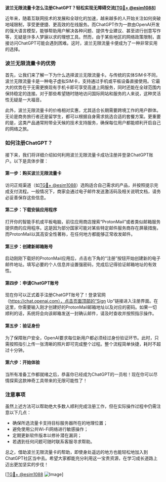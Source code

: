 **波兰无限流量卡怎么注册ChatGPT？轻松实现无障碍交流[[TG💪+ @esim1088](https://t.me/s/esim1088)]**

近年来，随着互联网技术的发展和全球化的加速，越来越多的人开始关注如何突破地域限制，享受更便捷、更高效的在线服务。而ChatGPT作为一款由OpenAI开发的强大语言模型，能够帮助用户解决各种问题、提供专业建议、甚至进行创意写作等，无疑是许多人梦寐以求的理想工具。然而，由于某些地区的网络政策限制，直接访问ChatGPT可能会遇到困难。这时，波兰无限流量卡便成为了一种非常实用的选择。

### 波兰无限流量卡的优势

首先，让我们来了解一下为什么选择波兰无限流量卡。与传统的实体SIM卡不同，波兰无限流量卡是一种电子虚拟SIM卡，支持通过手机或平板设备直接使用。它最大的优势在于无需更换现有手机卡即可享受高速上网服务，同时还能在全球范围内保持稳定的连接。对于那些希望随时随地访问国际网站和服务的人来说，这种灵活性无疑是一大福音。

此外，波兰无限流量卡的价格相对实惠，尤其适合长期需要跨境工作的用户群体。无论是商务旅行者还是留学生，都可以根据自身需求挑选合适的套餐方案。更重要的是，这类产品通常附带全天候的技术支持服务，确保每位用户都能顺利开启自己的网络之旅。

### 如何注册ChatGPT？

接下来，我们将详细介绍如何利用波兰无限流量卡成功注册并登录ChatGPT账户。以下是具体步骤：

#### 第一步：购买波兰无限流量卡
访问正规渠道（如[TG💪+ @esim1088](https://t.me/s/esim1088)）选购适合自己需求的产品，并按照提示完成支付流程。一般情况下，商家会通过电子邮件发送激活码及相关说明文档，请务必妥善保存这些信息。

#### 第二步：下载安装应用程序
打开你的智能手机或平板电脑，前往应用商店搜索“ProtonMail”或者类似邮箱服务提供商的应用程序。这是因为部分国家可能对某些特定邮件服务商存在屏蔽措施，而ProtonMail以其高安全性著称，在任何地方都能够正常收发邮件。

#### 第三步：创建新邮箱账号
启动刚刚下载好的ProtonMail应用后，点击右下角的“注册”按钮开始创建新的电子邮件地址。填写必要的个人信息并设置强密码，完成后记得验证邮箱地址的有效性。

#### 第四步：申请ChatGPT账号
现在你可以正式着手注册ChatGPT账号了！登录官网（https://chat.openai.com），点击页面顶部的“Sign Up”链接进入注册界面。在这里，你需要输入刚才创建好的ProtonMail邮箱地址以及对应的密码。如果一切顺利的话，系统将会向该邮箱发送一封确认邮件，请及时查收并按照指示操作。

#### 第五步：验证身份
为了保障账户安全，OpenAI要求每位新用户都必须经过身份验证环节。此时，只需按照指引上传一张清晰的照片即可完成整个过程。整个流程简单快捷，耗时不超过十分钟。

#### 第六步：开始体验
当所有准备工作都就绪之后，恭喜你已经成为ChatGPT的一员啦！现在你可以尽情探索这款神奇工具带来的无限可能性了！

### 注意事项

虽然上述方法可以帮助绝大多数人顺利完成注册工作，但在实际操作过程中仍需注意以下几点：
- 确保所选流量卡支持目标服务器所在的地理位置；
- 避免使用公共Wi-Fi网络进行敏感操作；
- 定期更新软件版本以修补潜在漏洞；
- 若遇到任何问题可随时联系客服寻求帮助。

总之，借助波兰无限流量卡的帮助，即使身处遥远的地方也能轻松地加入到ChatGPT社区当中去。希望大家都能充分利用这一宝贵资源，在学习成长道路上迈出更加坚实的步伐！

[[TG💪+ @esim1088](https://t.me/s/esim1088) ![Image](https://i.postimg.cc/4NQfJmqS/Snipaste-2025-05-13-00-14-12.png)]